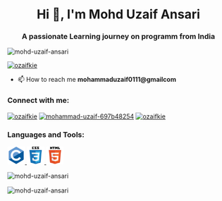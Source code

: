 
<h1 align="center">Hi 👋, I'm Mohd Uzaif Ansari</h1>
<h3 align="center">A passionate Learning journey on programm from India</h3>


<p align="left"> <img src="https://komarev.com/ghpvc/?username=mohd-uzaif-ansari&label=Profile%20views&color=0e75b6&style=flat" alt="mohd-uzaif-ansari" /> </p>

<p align="left"> <a href="https://twitter.com/ozaifkie" target="blank"><img src="https://img.shields.io/twitter/follow/ozaifkie?logo=twitter&style=for-the-badge" alt="ozaifkie" /></a> </p>

- 📫 How to reach me **mohammaduzaif0111@gmailcom**

<h3 align="left">Connect with me:</h3>
<p align="left">
<a href="https://twitter.com/ozaifkie" target="blank"><img align="center" src="https://raw.githubusercontent.com/rahuldkjain/github-profile-readme-generator/master/src/images/icons/Social/twitter.svg" alt="ozaifkie" height="30" width="40" /></a>
<a href="https://linkedin.com/in/mohammad-uzaif-697b48254" target="blank"><img align="center" src="https://raw.githubusercontent.com/rahuldkjain/github-profile-readme-generator/master/src/images/icons/Social/linked-in-alt.svg" alt="mohammad-uzaif-697b48254" height="30" width="40" /></a>
<a href="https://instagram.com/ozaifkie" target="blank"><img align="center" src="https://raw.githubusercontent.com/rahuldkjain/github-profile-readme-generator/master/src/images/icons/Social/instagram.svg" alt="ozaifkie" height="30" width="40" /></a>
</p>

<h3 align="left">Languages and Tools:</h3>
<p align="left"> <a href="https://www.cprogramming.com/" target="_blank" rel="noreferrer"> <img src="https://raw.githubusercontent.com/devicons/devicon/master/icons/c/c-original.svg" alt="c" width="40" height="40"/> </a> <a href="https://www.w3schools.com/css/" target="_blank" rel="noreferrer"> <img src="https://raw.githubusercontent.com/devicons/devicon/master/icons/css3/css3-original-wordmark.svg" alt="css3" width="40" height="40"/> </a> <a href="https://www.w3.org/html/" target="_blank" rel="noreferrer"> <img src="https://raw.githubusercontent.com/devicons/devicon/master/icons/html5/html5-original-wordmark.svg" alt="html5" width="40" height="40"/> </a> </p>

<p><img align="center" src="https://github-readme-stats.vercel.app/api/top-langs?username=mohd-uzaif-ansari&show_icons=true&locale=en&layout=compact" alt="mohd-uzaif-ansari" /></p>

<p><img align="center" src="https://github-readme-streak-stats.herokuapp.com/?user=mohd-uzaif-ansari&" alt="mohd-uzaif-ansari" /></p>
